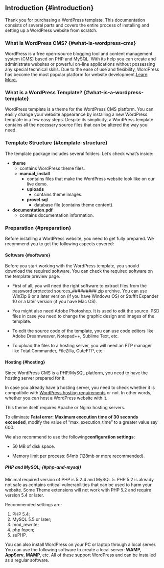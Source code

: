 ## Introduction {#introduction}

Thank you for purchasing a WordPress template. This documentation consists of several parts and covers the entire process of installing and setting up a WordPress website from scratch.

### What is WordPress CMS? {#what-is-wordpress-cms}

WordPress is a free open-source blogging tool and content management system \(CMS\) based on PHP and MySQL. With its help you can create and administrate websites or powerful on-line applications without possessing any special technical skills. Due to the ease of use and flexibility, WordPress has become the most popular platform for website development.[Learn More.](http://wordpress.org/about/)

### What is a WordPress Template? {#what-is-a-wordpress-template}

WordPress template is a theme for the WordPress CMS platform. You can easily change your website appearance by installing a new WordPress template in a few easy steps. Despite its simplicity, a WordPress template contains all the necessary source files that can be altered the way you need.

### Template Structure {#template-structure}

The template package includes several folders. Let’s check what’s inside:

* **theme**
  * contains WordPress theme files.
  * **manual\_install**
    * contains files that make the WordPress website look like on our live demo.
    * **uploads**
      * contains theme images.
    * **provel.sql**
      * database file \(contains theme content\).
* **documentation.pdf**
  * contains documentation information.

### Preparation {#preparation}

Before installing a WordPress website, you need to get fully prepared. We recommend you to get the following aspects covered:

#### Software {#software}

Before you start working with the WordPress template, you should download the required software. You can check the required software on the template preview page.

* First of all, you will need the right software to extract files from the password protected sources\_\#\#\#\#\#\#\#\#\#.zip archive. You can use WinZip 9 or a later version \(if you have Windows OS\) or Stuffit Expander 10 or a later version \(if you have Mac OS\).

* You might also need Adobe Photoshop. It is used to edit the source .PSD files in case you need to change the graphic design and images of the template.

* To edit the source code of the template, you can use code editors like Adobe Dreamweaver, Notepad++, Sublime Text, etc.

* To upload the files to a hosting server, you will need an FTP manager like Total Commander, FileZilla, CuteFTP, etc.

#### Hosting {#hosting}

Since WordPress CMS is a PHP/MySQL platform, you need to have the hosting server prepared for it.

In case you already have a hosting server, you need to check whether it is compatibile with [WordPress hosting requirements](http://wordpress.org/about/requirements/) or not. In other words, whether you can host a WordPress website with it.

This theme itself requires Apache or Nginx hosting servers.

To eliminate **Fatal error: Maximum execution time of 30 seconds exceeded**, modify the value of “max\_execution\_time” to a greater value say 600.

We also recommend to use the following**configuration settings**:

* 50 MB of disk space.

* Memory limit per process: 64mb \(128mb or more recommended\).

##### PHP and MySQL; {#php-and-mysql}

Minimal required version of PHP is 5.2.4 and MySQL 5. PHP 5.2 is already not safe as contains critical vulnerabilities that can be used to harm your website. Some Theme extensions will not work with PHP 5.2 and require version 5.4 or later.

Recommended settings are:

1. PHP 5.4;
2. MySQL 5.5 or later;
3. mod\_rewrite;
4. php fopen;
5. suPHP.

You can also install WordPress on your PC or laptop through a local server. You can use the following software to create a local server: **WAMP**, **AppServ**, **MAMP**, etc. All of these support WordPress and can be installed as a regular software.

